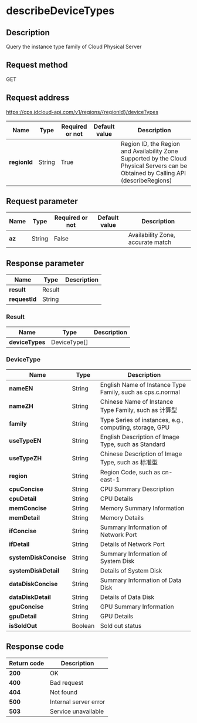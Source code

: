 # describeDeviceTypes


## Description
Query the instance type family of Cloud Physical Server

## Request method
GET

## Request address
https://cps.jdcloud-api.com/v1/regions/{regionId}/deviceTypes

|Name|Type|Required or not|Default value|Description|
|---|---|---|---|---|
|**regionId**|String|True| |Region ID, the Region and Availability Zone Supported by the Cloud Physical Servers can be Obtained by Calling API (describeRegions)|

## Request parameter
|Name|Type|Required or not|Default value|Description|
|---|---|---|---|---|
|**az**|String|False| |Availability Zone, accurate match|


## Response parameter
|Name|Type|Description|
|---|---|---|
|**result**|Result| |
|**requestId**|String| |

### Result
|Name|Type|Description|
|---|---|---|
|**deviceTypes**|DeviceType[]| |
### DeviceType
|Name|Type|Description|
|---|---|---|
|**nameEN**|String|English Name of Instance Type Family, such as cps.c.normal|
|**nameZH**|String|Chinese Name of Instance Type Family, such as 计算型|
|**family**|String|Type Series of instances, e.g., computing, storage, GPU|
|**useTypeEN**|String|English Description of Image Type, such as Standard|
|**useTypeZH**|String|Chinese Description of Image Type, such as 标准型|
|**region**|String|Region Code, such as cn-east-1|
|**cpuConcise**|String|CPU Summary Description|
|**cpuDetail**|String|CPU Details|
|**memConcise**|String|Memory Summary Information|
|**memDetail**|String|Memory Details|
|**ifConcise**|String|Summary Information of Network Port|
|**ifDetail**|String|Details of Network Port|
|**systemDiskConcise**|String|Summary Information of System Disk|
|**systemDiskDetail**|String|Details of System Disk|
|**dataDiskConcise**|String|Summary Information of Data Disk|
|**dataDiskDetail**|String|Details of Data Disk|
|**gpuConcise**|String|GPU Summary Information|
|**gpuDetail**|String|GPU Details|
|**isSoldOut**|Boolean|Sold out status|

## Response code
|Return code|Description|
|---|---|
|**200**|OK|
|**400**|Bad request|
|**404**|Not found|
|**500**|Internal server error|
|**503**|Service unavailable|
